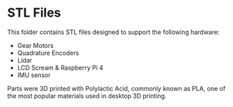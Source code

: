 # STL Files 
This folder contains STL files designed to support the following hardware:
- Gear Motors 
- Quadrature Encoders
- Lidar
- LCD Scream & Raspberry Pi 4
- IMU sensor

Parts were 3D printed with Polylactic Acid, commonly known as PLA, one of the most popular materials used in desktop 3D printing.

